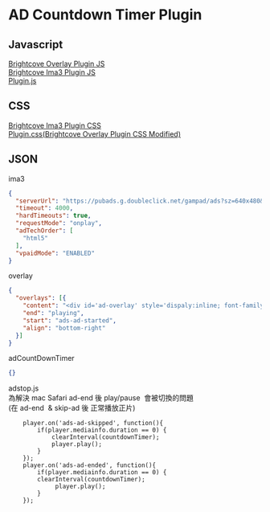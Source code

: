 # AD Countdown Timer Plugin

## Javascript
[Brightcove Overlay Plugin JS](//players.brightcove.net/videojs-overlay/1/videojs-overlay.min.js)  
[Brightcove Ima3 Plugin JS](//players.brightcove.net/videojs-ima3/2/videojs.ima3.min.js)  
[Plugin.js](https://rawgit.com/Kyle30/Brightcove_Player_Plugin/master/adCountdownTimer/plugin.js)  
## CSS
[Brightcove Ima3 Plugin CSS](//players.brightcove.net/videojs-ima3/2/videojs.ima3.min.css)  
[Plugin.css(Brightcove Overlay Plugin CSS Modified)](https://rawgit.com/Kyle30/Brightcove_Player_Plugin/master/adCountdownTimer/plugin.css)  
## JSON
ima3
```JSON
{
  "serverUrl": "https://pubads.g.doubleclick.net/gampad/ads?sz=640x480&iu=/124319096/external/ad_rule_samples&ciu_szs=300x250&ad_rule=1&impl=s&gdfp_req=1&env=vp&output=vmap&unviewed_position_start=1&cust_params=deployment%3Ddevsite%26sample_ar%3Dpreonly&cmsid=496&vid=short_onecue&correlator=",
  "timeout": 4000,
  "hardTimeouts": true,
  "requestMode": "onplay",
  "adTechOrder": [
    "html5"
  ],
  "vpaidMode": "ENABLED"
}
```
overlay
```JSON
{
  "overlays": [{
    "content": "<div id='ad-overlay' style='dispaly:inline; font-family: Microsoft JhengHei;'>廣告剩餘: <div id='timeRemaining' style='display:inline'></div>秒</div>",
    "end": "playing",
    "start": "ads-ad-started",
    "align": "bottom-right"
  }]
}
```
adCountDownTimer
```JSON
{}
```  
  
adstop.js  
為解決 mac Safari ad-end 後  play/pause  會被切換的問題  
(在 ad-end  & skip-ad 後 正常播放正片)  
  
```
    player.on('ads-ad-skipped', function(){
        if(player.mediainfo.duration == 0) {     
            clearInterval(countdownTimer);
            player.play();
        }
    });
    player.on('ads-ad-ended', function(){
        if(player.mediainfo.duration == 0) { 
        clearInterval(countdownTimer);
             player.play();
        }
    });
```
